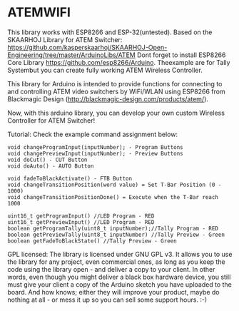# ATEMWIFI
This library works with ESP8266 and ESP-32(untested). Based on the SKAARHOJ Library for ATEM Switcher:
https://github.com/kasperskaarhoj/SKAARHOJ-Open-Engineering/tree/master/ArduinoLibs/ATEM
Dont forget to install ESP8266 Core Library https://github.com/esp8266/Arduino.
Theexample are for Tally Systembut you can create fully working ATEM Wireless Controller.
	
This library for Arduino is intended to provide functions for connecting to and controlling ATEM video switchers by WiFi/WLAN using ESP8266 from Blackmagic Design (http://blackmagic-design.com/products/atem/).

Now, with this arduino library, you can develop your own custom Wireless Controller for ATEM Switcher!

Tutorial:
Check the example command assignment below:

	void changeProgramInput(inputNumber); - Program Buttons
	void changePreviewInput(inputNumber); - Preview Buttons
	void doCut() - CUT Button
	void doAuto() - AUTO Button

	void fadeToBlackActivate() - FTB Button
	void changeTransitionPosition(word value) = Set T-Bar Position (0 - 1000)
	void changeTransitionPositionDone() = Execute when the T-Bar reach 1000
	
	uint16_t getProgramInput() //LED Program - RED
	uint16_t getPreviewInput() //LED Program - RED
	boolean getProgramTally(uint8_t inputNumber);//Tally Program - RED
	boolean getPreviewTally(uint8_t inputNumber) //Tally Preview - Green
    boolean getFadeToBlackState() //Tally Preview - Green

GPL licensed:
The library is licensed under GNU GPL v3. It allows you to use the library for any project, even commercial ones, as long as you keep the code using the library open - and deliver a copy to your client. In other words, even though you might deliver a black box hardware device, you still must give your client a copy of the Arduino sketch you have uploaded to the board. And how knows; either they will improve your product, maybe do nothing at all - or mess it up so you can sell some support hours. :-)


